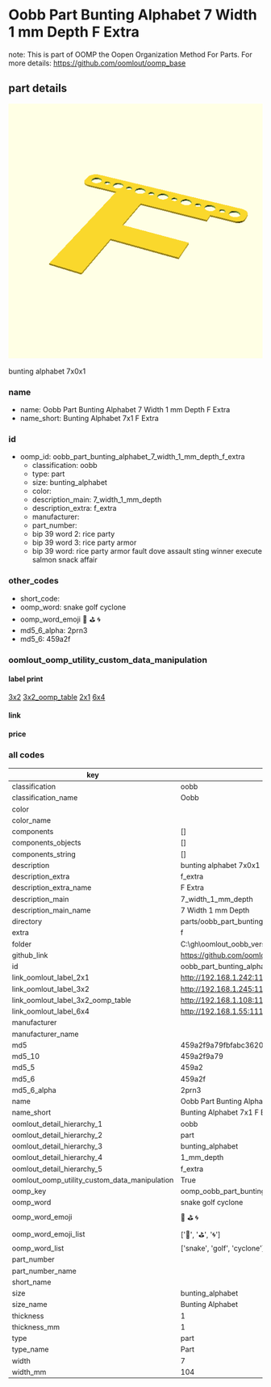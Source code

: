 # Oobb Part Bunting Alphabet 7 Width 1 mm Depth F Extra  

note: This is part of OOMP the Oopen Organization Method For Parts. For more details: https://github.com/oomlout/oomp_base

##  part details
  

[![](3dpr.png)](3dpr.png)

bunting alphabet 7x0x1



### name
* name: Oobb Part Bunting Alphabet 7 Width 1 mm Depth F Extra
* name_short: Bunting Alphabet 7x1 F Extra
### id
* oomp_id: oobb_part_bunting_alphabet_7_width_1_mm_depth_f_extra
  * classification: oobb
  * type: part
  * size: bunting_alphabet
  * color: 
  * description_main: 7_width_1_mm_depth
  * description_extra: f_extra
  * manufacturer: 
  * part_number: 
  * bip 39 word 2: rice party
  * bip 39 word 3: rice party armor
  * bip 39 word: rice party armor fault dove assault sting winner execute salmon snack affair

### other_codes
* short_code: 
* oomp_word: snake golf cyclone
* oomp_word_emoji :snake: :golf: :cyclone:
* md5_6_alpha: 2prn3
* md5_6: 459a2f






### oomlout_oomp_utility_custom_data_manipulation
#### label print
[3x2](http://192.168.1.245:1112/?label=oomp%202prn3)
[3x2_oomp_table](http://192.168.1.108:1112/?label=oomp%202prn3)
[2x1](http://192.168.1.242:1112/?label=oomp%202prn3)
[6x4](http://192.168.1.55:1112/?label=oomp%202prn3)    

#### link

                              

#### price







### all codes 
| key | value |  
| --- | --- |  
| classification | oobb |  
| classification_name | Oobb |  
| color |  |  
| color_name |  |  
| components | [] |  
| components_objects | [] |  
| components_string | [] |  
| description | bunting alphabet 7x0x1 |  
| description_extra | f_extra |  
| description_extra_name | F Extra |  
| description_main | 7_width_1_mm_depth |  
| description_main_name | 7 Width 1 mm Depth |  
| directory | parts/oobb_part_bunting_alphabet_7_width_1_mm_depth_f_extra |  
| extra | f |  
| folder | C:\gh\oomlout_oobb_version_4_generated_parts\things\oobb_part_bunting_alphabet_7_width_1_mm_depth_f_extra |  
| github_link | https://github.com/oomlout/oomlout_oomp_part_src/tree/main/parts/oobb_part_bunting_alphabet_7_width_1_mm_depth_f_extra |  
| id | oobb_part_bunting_alphabet_7_width_1_mm_depth_f_extra |  
| link_oomlout_label_2x1 | http://192.168.1.242:1112/?label=oomp%202prn3 |  
| link_oomlout_label_3x2 | http://192.168.1.245:1112/?label=oomp%202prn3 |  
| link_oomlout_label_3x2_oomp_table | http://192.168.1.108:1112/?label=oomp%202prn3 |  
| link_oomlout_label_6x4 | http://192.168.1.55:1112/?label=oomp%202prn3 |  
| manufacturer |  |  
| manufacturer_name |  |  
| md5 | 459a2f9a79fbfabc3620e53e17e825c9 |  
| md5_10 | 459a2f9a79 |  
| md5_5 | 459a2 |  
| md5_6 | 459a2f |  
| md5_6_alpha | 2prn3 |  
| name | Oobb Part Bunting Alphabet 7 Width 1 mm Depth F Extra |  
| name_short | Bunting Alphabet 7x1 F Extra |  
| oomlout_detail_hierarchy_1 | oobb |  
| oomlout_detail_hierarchy_2 | part |  
| oomlout_detail_hierarchy_3 | bunting_alphabet |  
| oomlout_detail_hierarchy_4 | 1_mm_depth |  
| oomlout_detail_hierarchy_5 | f_extra |  
| oomlout_oomp_utility_custom_data_manipulation | True |  
| oomp_key | oomp_oobb_part_bunting_alphabet_7_width_1_mm_depth_f_extra |  
| oomp_word | snake golf cyclone |  
| oomp_word_emoji | :snake: :golf: :cyclone: |  
| oomp_word_emoji_list | [':snake:', ':golf:', ':cyclone:'] |  
| oomp_word_list | ['snake', 'golf', 'cyclone'] |  
| part_number |  |  
| part_number_name |  |  
| short_name |  |  
| size | bunting_alphabet |  
| size_name | Bunting Alphabet |  
| thickness | 1 |  
| thickness_mm | 1 |  
| type | part |  
| type_name | Part |  
| width | 7 |  
| width_mm | 104 |  
